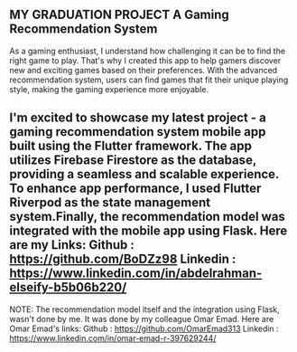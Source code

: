 MY GRADUATION PROJECT
A Gaming Recommendation System
-----------------------------------------------------------------------------------
As a gaming enthusiast, I understand how challenging it can be to find the right game to play. That's why I created this app to help gamers discover new and exciting games based on their preferences. With the advanced recommendation system, users can find games that fit their unique playing style, making the gaming experience more enjoyable.

I'm excited to showcase my latest project - a gaming recommendation system mobile app built using the Flutter framework. The app utilizes Firebase Firestore as the database, providing a seamless and scalable experience. To enhance app performance, I used Flutter Riverpod as the state management system.Finally,  the recommendation model was integrated with the mobile app using Flask.
Here are my Links:
Github : https://github.com/BoDZz98
Linkedin : https://www.linkedin.com/in/abdelrahman-elseify-b5b06b220/
-----------------------------------------------------------------------------------
NOTE: The recommendation model itself and the integration using Flask, wasn't done by me. It was done by my colleague Omar Emad.
Here are Omar Emad's links:
 Github : https://github.com/OmarEmad313
 Linkedin : https://www.linkedin.com/in/omar-emad-r-397629244/
